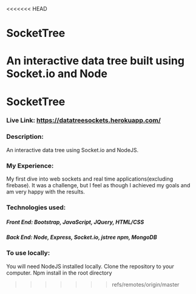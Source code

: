<<<<<<< HEAD
# SocketTree
An interactive data tree built using Socket.io and Node
=======
SocketTree
======

### Live Link: https://datatreesockets.herokuapp.com/

### Description:
An interactive data tree using Socket.io and NodeJS.

### My Experience:
My first dive into web sockets and real time applications(excluding firebase). It was a challenge, but I feel as though I achieved my goals and am very happy with the results.

### Technologies used:
##### Front End: Bootstrap, JavaScript, JQuery, HTML/CSS
##### Back End: Node, Express, Socket.io, jstree npm, MongoDB

### To use locally:
You will need NodeJS installed locally.
Clone the repository to your computer. 
Npm install in the root directory
>>>>>>> refs/remotes/origin/master
